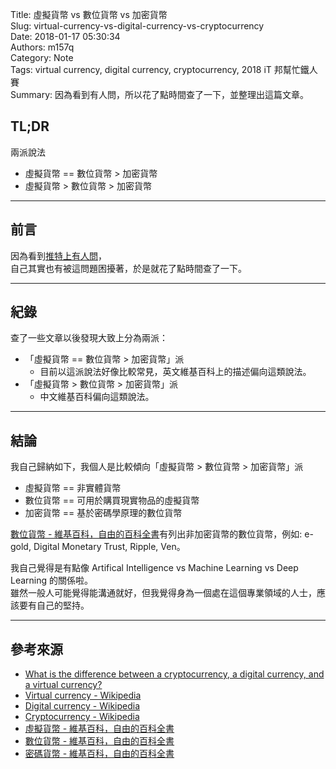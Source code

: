 Title: 虛擬貨幣 vs 數位貨幣 vs 加密貨幣  
Slug: virtual-currency-vs-digital-currency-vs-cryptocurrency  
Date: 2018-01-17 05:30:34  
Authors: m157q  
Category: Note  
Tags: virtual currency, digital currency, cryptocurrency, 2018 iT 邦幫忙鐵人賽  
Summary: 因為看到有人問，所以花了點時間查了一下，並整理出這篇文章。  
  
  
## TL;DR  
  
兩派說法  
  
+ 虛擬貨幣 == 數位貨幣 > 加密貨幣  
+ 虛擬貨幣 > 數位貨幣 > 加密貨幣  
  
---  
  
## 前言  
  
因為看到[推特上有人問](https://twitter.com/tzangms/status/953252211957485571)，  
自己其實也有被這問題困擾著，於是就花了點時間查了一下。  
  
---  
  
## 紀錄  
  
查了一些文章以後發現大致上分為兩派：  
  
+ 「虛擬貨幣 == 數位貨幣 > 加密貨幣」派  
    + 目前以這派說法好像比較常見，英文維基百科上的描述偏向這類說法。  
+ 「虛擬貨幣 > 數位貨幣 > 加密貨幣」派  
    + 中文維基百科偏向這類說法。  
  
---  
  
## 結論  
  
我自己歸納如下，我個人是比較傾向「虛擬貨幣 > 數位貨幣 > 加密貨幣」派  
  
+ 虛擬貨幣 == 非實體貨幣  
+ 數位貨幣 == 可用於購買現實物品的虛擬貨幣  
+ 加密貨幣 == 基於密碼學原理的數位貨幣  
  
[數位貨幣 - 維基百科，自由的百科全書](https://zh.wikipedia.org/zh-tw/%E6%95%B8%E4%BD%8D%E8%B2%A8%E5%B9%A3)有列出非加密貨幣的數位貨幣，例如: e-gold, Digital Monetary Trust, Ripple, Ven。  
  
我自己覺得是有點像 Artifical Intelligence vs Machine Learning vs Deep Learning 的關係啦。  
雖然一般人可能覺得能溝通就好，但我覺得身為一個處在這個專業領域的人士，應該要有自己的堅持。  
  
---  
  
## 參考來源  
  
+ [What is the difference between a cryptocurrency, a digital currency, and a virtual currency?](https://www.quora.com/What-is-the-difference-between-a-cryptocurrency-a-digital-currency-and-a-virtual-currency)  
+ [Virtual currency - Wikipedia](https://en.wikipedia.org/wiki/Virtual_currency)  
+ [Digital currency - Wikipedia](https://en.wikipedia.org/wiki/Digital_currency)  
+ [Cryptocurrency - Wikipedia](https://en.wikipedia.org/wiki/Cryptocurrency)  
+ [虛擬貨幣 - 維基百科，自由的百科全書](https://zh.wikipedia.org/zh-tw/%E8%99%9A%E6%8B%9F%E8%B4%A7%E5%B8%81)  
+ [數位貨幣 - 維基百科，自由的百科全書](https://zh.wikipedia.org/zh-tw/%E6%95%B8%E4%BD%8D%E8%B2%A8%E5%B9%A3)  
+ [密碼貨幣 - 維基百科，自由的百科全書](https://zh.wikipedia.org/zh-tw/%E5%AF%86%E7%A2%BC%E8%B2%A8%E5%B9%A3)  
